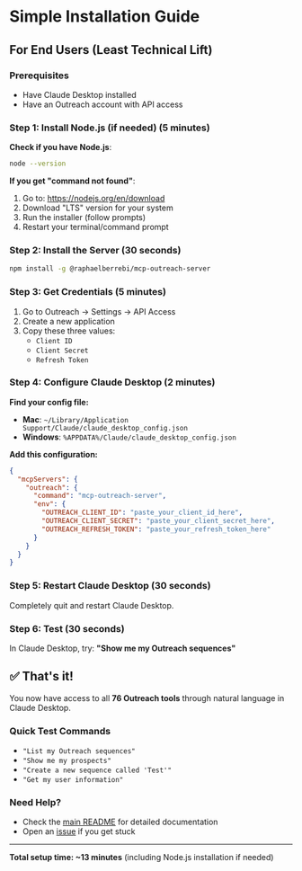 # Simple Installation Guide

## For End Users (Least Technical Lift)

### Prerequisites
- Have Claude Desktop installed
- Have an Outreach account with API access

### Step 1: Install Node.js (if needed) (5 minutes)
**Check if you have Node.js**:
```bash
node --version
```

**If you get "command not found"**:
1. Go to: https://nodejs.org/en/download
2. Download "LTS" version for your system  
3. Run the installer (follow prompts)
4. Restart your terminal/command prompt

### Step 2: Install the Server (30 seconds)
```bash
npm install -g @raphaelberrebi/mcp-outreach-server
```

### Step 3: Get Credentials (5 minutes)
1. Go to Outreach → Settings → API Access
2. Create a new application
3. Copy these three values:
   - `Client ID`
   - `Client Secret` 
   - `Refresh Token`

### Step 4: Configure Claude Desktop (2 minutes)

**Find your config file:**
- **Mac**: `~/Library/Application Support/Claude/claude_desktop_config.json`
- **Windows**: `%APPDATA%/Claude/claude_desktop_config.json`

**Add this configuration:**
```json
{
  "mcpServers": {
    "outreach": {
      "command": "mcp-outreach-server",
      "env": {
        "OUTREACH_CLIENT_ID": "paste_your_client_id_here",
        "OUTREACH_CLIENT_SECRET": "paste_your_client_secret_here",
        "OUTREACH_REFRESH_TOKEN": "paste_your_refresh_token_here"
      }
    }
  }
}
```

### Step 5: Restart Claude Desktop (30 seconds)
Completely quit and restart Claude Desktop.

### Step 6: Test (30 seconds)
In Claude Desktop, try: **"Show me my Outreach sequences"**

## ✅ That's it! 

You now have access to all **76 Outreach tools** through natural language in Claude Desktop.

### Quick Test Commands
- `"List my Outreach sequences"`
- `"Show me my prospects"`
- `"Create a new sequence called 'Test'"`
- `"Get my user information"`

### Need Help?
- Check the [main README](./README.md) for detailed documentation
- Open an [issue](https://github.com/raphael656-GTM/mcp-outreach-server/issues) if you get stuck

---
**Total setup time: ~13 minutes** (including Node.js installation if needed)